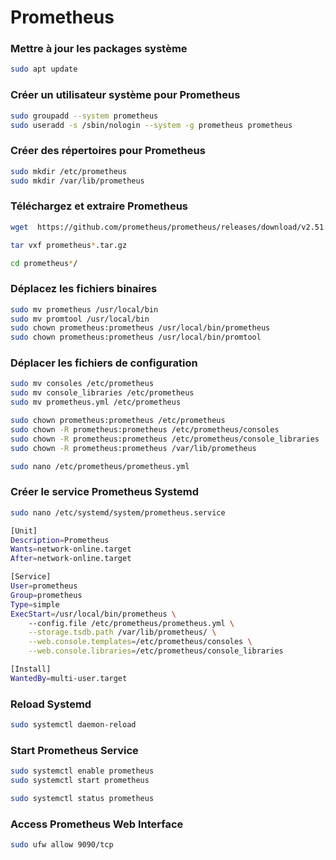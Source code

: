 # Prometheus 

### Mettre à jour les packages système

```sh
sudo apt update
```

### Créer un utilisateur système pour Prometheus
```sh
sudo groupadd --system prometheus
sudo useradd -s /sbin/nologin --system -g prometheus prometheus
```
### Créer des répertoires pour Prometheus
```sh
sudo mkdir /etc/prometheus
sudo mkdir /var/lib/prometheus
```

### Téléchargez et extraire Prometheus
```sh
wget  https://github.com/prometheus/prometheus/releases/download/v2.51.1/prometheus-2.51.1.linux-amd64.tar.gz

tar vxf prometheus*.tar.gz

cd prometheus*/
```
### Déplacez les fichiers binaires
```sh
sudo mv prometheus /usr/local/bin
sudo mv promtool /usr/local/bin
sudo chown prometheus:prometheus /usr/local/bin/prometheus
sudo chown prometheus:prometheus /usr/local/bin/promtool
```

### Déplacer les fichiers de configuration 
```sh
sudo mv consoles /etc/prometheus
sudo mv console_libraries /etc/prometheus
sudo mv prometheus.yml /etc/prometheus

sudo chown prometheus:prometheus /etc/prometheus
sudo chown -R prometheus:prometheus /etc/prometheus/consoles
sudo chown -R prometheus:prometheus /etc/prometheus/console_libraries
sudo chown -R prometheus:prometheus /var/lib/prometheus

sudo nano /etc/prometheus/prometheus.yml
```

### Créer le service Prometheus Systemd

```sh
sudo nano /etc/systemd/system/prometheus.service
```

```sh
[Unit]
Description=Prometheus
Wants=network-online.target
After=network-online.target

[Service]
User=prometheus
Group=prometheus
Type=simple
ExecStart=/usr/local/bin/prometheus \
    --config.file /etc/prometheus/prometheus.yml \
    --storage.tsdb.path /var/lib/prometheus/ \
    --web.console.templates=/etc/prometheus/consoles \
    --web.console.libraries=/etc/prometheus/console_libraries

[Install]
WantedBy=multi-user.target
```

### Reload Systemd
```sh
sudo systemctl daemon-reload
```

###  Start Prometheus Service
```sh
sudo systemctl enable prometheus
sudo systemctl start prometheus

sudo systemctl status prometheus
```

### Access Prometheus Web Interface
```sh
sudo ufw allow 9090/tcp
```